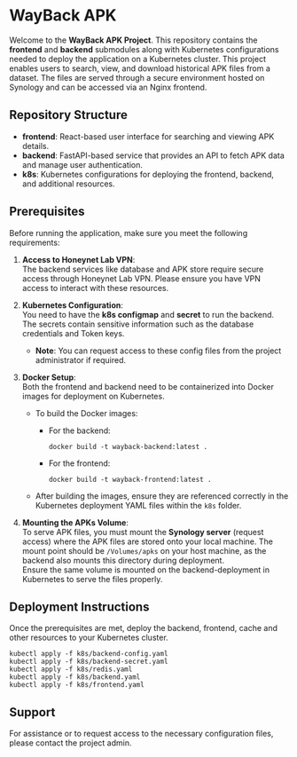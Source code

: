 # WayBack APK

Welcome to the **WayBack APK Project**. This repository contains the **frontend** and **backend** submodules along with Kubernetes configurations needed to deploy the application on a Kubernetes cluster. This project enables users to search, view, and download historical APK files from a dataset. The files are served through a secure environment hosted on Synology and can be accessed via an Nginx frontend.

## Repository Structure

- **frontend**: React-based user interface for searching and viewing APK details.
- **backend**: FastAPI-based service that provides an API to fetch APK data and manage user authentication.
- **k8s**: Kubernetes configurations for deploying the frontend, backend, and additional resources.

## Prerequisites

Before running the application, make sure you meet the following requirements:

1. **Access to Honeynet Lab VPN**:  
   The backend services like database and APK store require secure access through Honeynet Lab VPN. Please ensure you have VPN access to interact with these resources.

2. **Kubernetes Configuration**:  
   You need to have the **k8s configmap** and **secret** to run the backend. The secrets contain sensitive information such as the database credentials and Token keys.  
   - **Note**: You can request access to these config files from the project administrator if required.

3. **Docker Setup**:  
   Both the frontend and backend need to be containerized into Docker images for deployment on Kubernetes.

   - To build the Docker images:
     - For the backend:
       ```
       docker build -t wayback-backend:latest .
       ```
     - For the frontend:
       ```
       docker build -t wayback-frontend:latest .
       ```

   - After building the images, ensure they are referenced correctly in the Kubernetes deployment YAML files within the `k8s` folder.

4. **Mounting the APKs Volume**:  
   To serve APK files, you must mount the **Synology server** (request access) where the APK files are stored onto your local machine. The mount point should be `/Volumes/apks` on your host machine, as the backend also mounts this directory during deployment.  
   Ensure the same volume is mounted on the backend-deployment in Kubernetes to serve the files properly.
   

## Deployment Instructions

Once the prerequisites are met, deploy the backend, frontend, cache and other resources to your Kubernetes cluster.

```
kubectl apply -f k8s/backend-config.yaml
kubectl apply -f k8s/backend-secret.yaml
kubectl apply -f k8s/redis.yaml
kubectl apply -f k8s/backend.yaml
kubectl apply -f k8s/frontend.yaml
```

## Support

For assistance or to request access to the necessary configuration files, please contact the project admin.